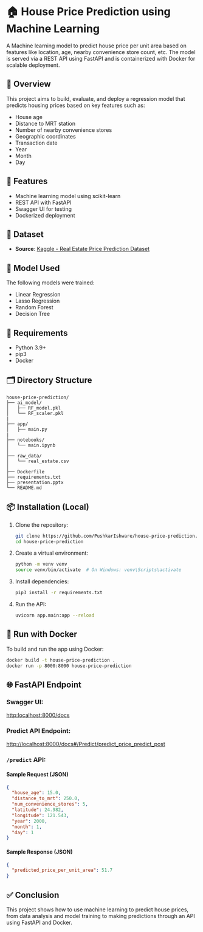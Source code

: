 # 🏠 House Price Prediction using Machine Learning

A Machine learning model to predict house price per unit area based on features like location, age, nearby convenience store count, etc. The model is served via a REST API using FastAPI and is containerized with Docker for scalable deployment.

## 📌 Overview

This project aims to build, evaluate, and deploy a regression model that predicts housing prices based on key features such as:

- House age
- Distance to MRT station
- Number of nearby convenience stores
- Geographic coordinates
- Transaction date
- Year
- Month
- Day

## 🚀 Features

- Machine learning model using scikit-learn
- REST API with FastAPI
- Swagger UI for testing
- Dockerized deployment

## 📂 Dataset

- **Source**: [Kaggle - Real Estate Price Prediction Dataset](https://www.kaggle.com/datasets/quantbruce/real-estate-price-prediction)

## 🤖 Model Used

The following models were trained:

- Linear Regression
- Lasso Regression
- Random Forest
- Decision Tree

## 🧰 Requirements

- Python 3.9+
- pip3
- Docker

## 🗂️ Directory Structure

```
house-price-prediction/
├── ai_model/
│   ├── RF_model.pkl
│   └── RF_scaler.pkl
|
├── app/
│   ├── main.py
|
├── notebooks/
│   └── main.ipynb
│
├── raw_data/
│   └── real_estate.csv
│
├── Dockerfile
├── requirements.txt
├── presentation.pptx
└── README.md

```

## 📦 Installation (Local)

1. Clone the repository:
   ```bash
   git clone https://github.com/PushkarIshware/house-price-prediction.git
   cd house-price-prediction
   ```

2. Create a virtual environment:
   ```bash
   python -m venv venv
   source venv/bin/activate  # On Windows: venv\Scripts\activate
   ```

3. Install dependencies:
   ```bash
   pip3 install -r requirements.txt
   ```

4. Run the API:
   ```bash
   uvicorn app.main:app --reload
   ```

## 🐳 Run with Docker

To build and run the app using Docker:

```bash
docker build -t house-price-prediction .
docker run -p 8000:8000 house-price-prediction
```


## 🌐 FastAPI Endpoint

### Swagger UI: 
[http:localhost:8000/docs](http:localhost:8000/docs)

### Predict API Endpoint:

[http://localhost:8000/docs#/Predict/predict_price_predict_post](http://localhost:8000/docs#/Predict/predict_price_predict_post)

### `/predict` API:

#### Sample Request (JSON)
```json
{
  "house_age": 15.0,
  "distance_to_mrt": 250.0,
  "num_convenience_stores": 5,
  "latitude": 24.982,
  "longitude": 121.543,
  "year": 2000,
  "month": 1,
  "day": 1
}
```

#### Sample Response (JSON)
```json
{
  "predicted_price_per_unit_area": 51.7
}
```

## ✅ Conclusion
This project shows how to use machine learning to predict house prices, from data analysis and model training to making predictions through an API using FastAPI and Docker.